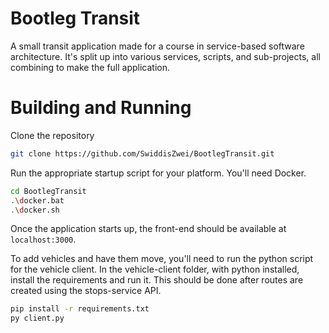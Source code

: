 # Bootleg Transit
A small transit application made for a course in service-based software architecture. It's split up into various services, scripts, and sub-projects, all combining to make the full application.

# Building and Running
Clone the repository
```bash
git clone https://github.com/SwiddisZwei/BootlegTransit.git
```

Run the appropriate startup script for your platform. You'll need Docker.
```bash
cd BootlegTransit
.\docker.bat
.\docker.sh
```

Once the application starts up, the front-end should be available at `localhost:3000`.

To add vehicles and have them move, you'll need to run the python script for the vehicle client. In the vehicle-client folder, with python installed, install the requirements and run it. This should be done after routes are created using the stops-service API.
```bash
pip install -r requirements.txt
py client.py
```
